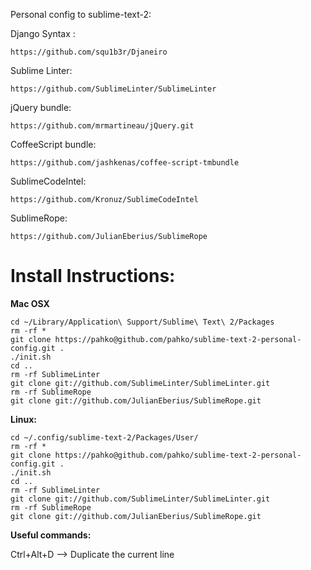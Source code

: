 Personal config to sublime-text-2:

Django Syntax :

    https://github.com/squ1b3r/Djaneiro

Sublime Linter:

    https://github.com/SublimeLinter/SublimeLinter

jQuery bundle:

    https://github.com/mrmartineau/jQuery.git

CoffeeScript bundle:

    https://github.com/jashkenas/coffee-script-tmbundle

SublimeCodeIntel:

    https://github.com/Kronuz/SublimeCodeIntel

SublimeRope:

    https://github.com/JulianEberius/SublimeRope

# Install Instructions:

**Mac OSX**

    cd ~/Library/Application\ Support/Sublime\ Text\ 2/Packages
    rm -rf *
    git clone https://pahko@github.com/pahko/sublime-text-2-personal-config.git .
    ./init.sh
    cd ..
    rm -rf SublimeLinter
    git clone git://github.com/SublimeLinter/SublimeLinter.git
    rm -rf SublimeRope
    git clone git://github.com/JulianEberius/SublimeRope.git


**Linux:**

    cd ~/.config/sublime-text-2/Packages/User/
    rm -rf *
    git clone https://pahko@github.com/pahko/sublime-text-2-personal-config.git .
    ./init.sh
    cd ..
    rm -rf SublimeLinter
    git clone git://github.com/SublimeLinter/SublimeLinter.git
    rm -rf SublimeRope
    git clone git://github.com/JulianEberius/SublimeRope.git

**Useful commands:**

Ctrl+Alt+D  --> Duplicate the current line